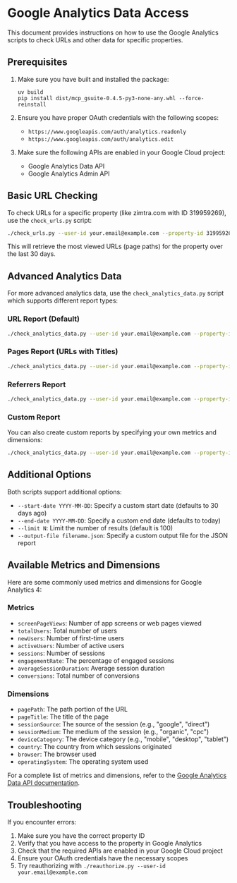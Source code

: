 # Google Analytics Data Access

This document provides instructions on how to use the Google Analytics scripts to check URLs and other data for specific properties.

## Prerequisites

1. Make sure you have built and installed the package:
   ```
   uv build
   pip install dist/mcp_gsuite-0.4.5-py3-none-any.whl --force-reinstall
   ```

2. Ensure you have proper OAuth credentials with the following scopes:
   - `https://www.googleapis.com/auth/analytics.readonly`
   - `https://www.googleapis.com/auth/analytics.edit`

3. Make sure the following APIs are enabled in your Google Cloud project:
   - Google Analytics Data API
   - Google Analytics Admin API

## Basic URL Checking

To check URLs for a specific property (like zimtra.com with ID 319959269), use the `check_urls.py` script:

```bash
./check_urls.py --user-id your.email@example.com --property-id 319959269
```

This will retrieve the most viewed URLs (page paths) for the property over the last 30 days.

## Advanced Analytics Data

For more advanced analytics data, use the `check_analytics_data.py` script which supports different report types:

### URL Report (Default)
```bash
./check_analytics_data.py --user-id your.email@example.com --property-id 319959269
```

### Pages Report (URLs with Titles)
```bash
./check_analytics_data.py --user-id your.email@example.com --property-id 319959269 --report-type pages
```

### Referrers Report
```bash
./check_analytics_data.py --user-id your.email@example.com --property-id 319959269 --report-type referrers
```

### Custom Report
You can also create custom reports by specifying your own metrics and dimensions:

```bash
./check_analytics_data.py --user-id your.email@example.com --property-id 319959269 --report-type custom --metrics "screenPageViews,totalUsers" --dimensions "pagePath,deviceCategory"
```

## Additional Options

Both scripts support additional options:

- `--start-date YYYY-MM-DD`: Specify a custom start date (defaults to 30 days ago)
- `--end-date YYYY-MM-DD`: Specify a custom end date (defaults to today)
- `--limit N`: Limit the number of results (default is 100)
- `--output-file filename.json`: Specify a custom output file for the JSON report

## Available Metrics and Dimensions

Here are some commonly used metrics and dimensions for Google Analytics 4:

### Metrics
- `screenPageViews`: Number of app screens or web pages viewed
- `totalUsers`: Total number of users
- `newUsers`: Number of first-time users
- `activeUsers`: Number of active users
- `sessions`: Number of sessions
- `engagementRate`: The percentage of engaged sessions
- `averageSessionDuration`: Average session duration
- `conversions`: Total number of conversions

### Dimensions
- `pagePath`: The path portion of the URL
- `pageTitle`: The title of the page
- `sessionSource`: The source of the session (e.g., "google", "direct")
- `sessionMedium`: The medium of the session (e.g., "organic", "cpc")
- `deviceCategory`: The device category (e.g., "mobile", "desktop", "tablet")
- `country`: The country from which sessions originated
- `browser`: The browser used
- `operatingSystem`: The operating system used

For a complete list of metrics and dimensions, refer to the [Google Analytics Data API documentation](https://developers.google.com/analytics/devguides/reporting/data/v1/api-schema).

## Troubleshooting

If you encounter errors:

1. Make sure you have the correct property ID
2. Verify that you have access to the property in Google Analytics
3. Check that the required APIs are enabled in your Google Cloud project
4. Ensure your OAuth credentials have the necessary scopes
5. Try reauthorizing with `./reauthorize.py --user-id your.email@example.com` 